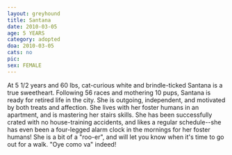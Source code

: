 ```yaml
---
layout: greyhound
title: Santana
date: 2010-03-05
age: 5 YEARS
category: adopted
doa: 2010-03-05
cats: no
pic:
sex: FEMALE
---
```


At 5 1/2 years and 60 lbs, cat-curious white and brindle-ticked Santana is a true sweetheart. Following 56 races and
mothering 10 pups, Santana is ready for retired life in the city.  She is outgoing, independent, and motivated by both
treats and affection.  She lives with her foster humans in an apartment, and is mastering her stairs skills. She has
been successfully crated with no house-training accidents, and likes a regular schedule--she has even been a four-legged
alarm clock in the mornings for her foster humans!  She is a bit of a "roo-er", and will let you know when it's time to
go out for a walk. "Oye como va" indeed!

